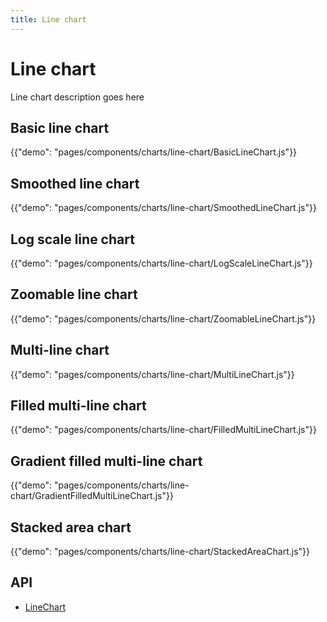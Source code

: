 ```yaml
---
title: Line chart
---
```


# Line chart

<p class="description">Line chart description goes here</p>

## Basic line chart

{{"demo": "pages/components/charts/line-chart/BasicLineChart.js"}}

## Smoothed line chart

{{"demo": "pages/components/charts/line-chart/SmoothedLineChart.js"}}

## Log scale line chart

{{"demo": "pages/components/charts/line-chart/LogScaleLineChart.js"}}

## Zoomable line chart

{{"demo": "pages/components/charts/line-chart/ZoomableLineChart.js"}}

## Multi-line chart

{{"demo": "pages/components/charts/line-chart/MultiLineChart.js"}}

## Filled multi-line chart

{{"demo": "pages/components/charts/line-chart/FilledMultiLineChart.js"}}

## Gradient filled multi-line chart

{{"demo": "pages/components/charts/line-chart/GradientFilledMultiLineChart.js"}}

## Stacked area chart

{{"demo": "pages/components/charts/line-chart/StackedAreaChart.js"}}

## API

- [LineChart](/api/data-grid/line-chart-props/)
